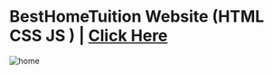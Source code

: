# BestHomeTuition Website (HTML CSS JS ) |  <a href="https://besthometutor.netlify.app/">Click Here</a>
![home](https://user-images.githubusercontent.com/78493976/137743117-e81026d4-8c58-4e84-a8ea-d89abadcf388.jpg)


